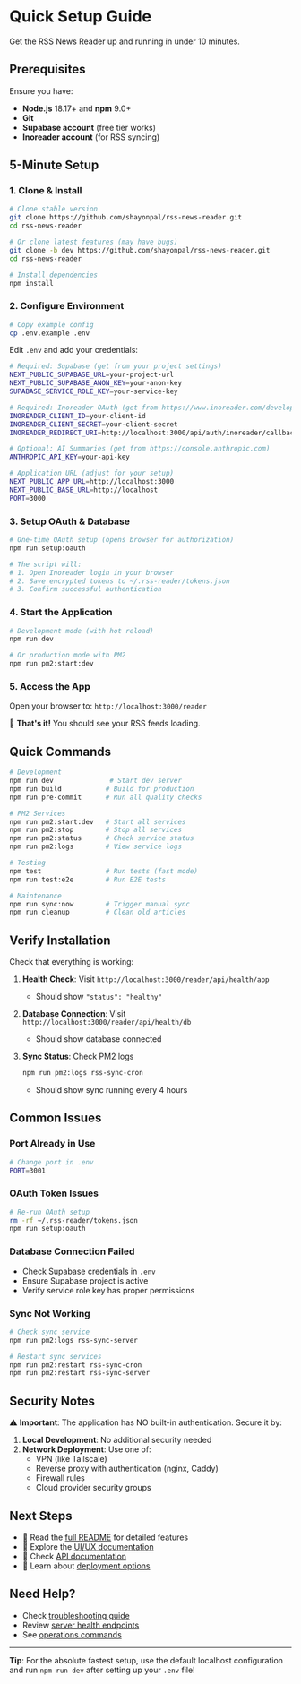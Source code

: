 # Quick Setup Guide

Get the RSS News Reader up and running in under 10 minutes.

## Prerequisites

Ensure you have:

- **Node.js** 18.17+ and **npm** 9.0+
- **Git**
- **Supabase account** (free tier works)
- **Inoreader account** (for RSS syncing)

## 5-Minute Setup

### 1. Clone & Install

```bash
# Clone stable version
git clone https://github.com/shayonpal/rss-news-reader.git
cd rss-news-reader

# Or clone latest features (may have bugs)
git clone -b dev https://github.com/shayonpal/rss-news-reader.git
cd rss-news-reader

# Install dependencies
npm install
```

### 2. Configure Environment

```bash
# Copy example config
cp .env.example .env
```

Edit `.env` and add your credentials:

```bash
# Required: Supabase (get from your project settings)
NEXT_PUBLIC_SUPABASE_URL=your-project-url
NEXT_PUBLIC_SUPABASE_ANON_KEY=your-anon-key
SUPABASE_SERVICE_ROLE_KEY=your-service-key

# Required: Inoreader OAuth (get from https://www.inoreader.com/developers/apps)
INOREADER_CLIENT_ID=your-client-id
INOREADER_CLIENT_SECRET=your-client-secret
INOREADER_REDIRECT_URI=http://localhost:3000/api/auth/inoreader/callback

# Optional: AI Summaries (get from https://console.anthropic.com)
ANTHROPIC_API_KEY=your-api-key

# Application URL (adjust for your setup)
NEXT_PUBLIC_APP_URL=http://localhost:3000
NEXT_PUBLIC_BASE_URL=http://localhost
PORT=3000
```

### 3. Setup OAuth & Database

```bash
# One-time OAuth setup (opens browser for authorization)
npm run setup:oauth

# The script will:
# 1. Open Inoreader login in your browser
# 2. Save encrypted tokens to ~/.rss-reader/tokens.json
# 3. Confirm successful authentication
```

### 4. Start the Application

```bash
# Development mode (with hot reload)
npm run dev

# Or production mode with PM2
npm run pm2:start:dev
```

### 5. Access the App

Open your browser to: `http://localhost:3000/reader`

🎉 **That's it!** You should see your RSS feeds loading.

## Quick Commands

```bash
# Development
npm run dev              # Start dev server
npm run build           # Build for production
npm run pre-commit      # Run all quality checks

# PM2 Services
npm run pm2:start:dev   # Start all services
npm run pm2:stop        # Stop all services
npm run pm2:status      # Check service status
npm run pm2:logs        # View service logs

# Testing
npm test                # Run tests (fast mode)
npm run test:e2e        # Run E2E tests

# Maintenance
npm run sync:now        # Trigger manual sync
npm run cleanup         # Clean old articles
```

## Verify Installation

Check that everything is working:

1. **Health Check**: Visit `http://localhost:3000/reader/api/health/app`
   - Should show `"status": "healthy"`

2. **Database Connection**: Visit `http://localhost:3000/reader/api/health/db`
   - Should show database connected

3. **Sync Status**: Check PM2 logs

   ```bash
   npm run pm2:logs rss-sync-cron
   ```

   - Should show sync running every 4 hours

## Common Issues

### Port Already in Use

```bash
# Change port in .env
PORT=3001
```

### OAuth Token Issues

```bash
# Re-run OAuth setup
rm -rf ~/.rss-reader/tokens.json
npm run setup:oauth
```

### Database Connection Failed

- Check Supabase credentials in `.env`
- Ensure Supabase project is active
- Verify service role key has proper permissions

### Sync Not Working

```bash
# Check sync service
npm run pm2:logs rss-sync-server

# Restart sync services
npm run pm2:restart rss-sync-cron
npm run pm2:restart rss-sync-server
```

## Security Notes

⚠️ **Important**: The application has NO built-in authentication. Secure it by:

1. **Local Development**: No additional security needed
2. **Network Deployment**: Use one of:
   - VPN (like Tailscale)
   - Reverse proxy with authentication (nginx, Caddy)
   - Firewall rules
   - Cloud provider security groups

## Next Steps

- 📖 Read the [full README](../README.md) for detailed features
- 🎨 Explore the [UI/UX documentation](./ui-ux/liquid-glass-design-guidelines.md)
- 🔧 Check [API documentation](http://localhost:3000/reader/api-docs)
- 🚀 Learn about [deployment options](./deployment/README.md)

## Need Help?

- Check [troubleshooting guide](./troubleshooting/)
- Review [server health endpoints](./monitoring/server-health-endpoints.md)
- See [operations commands](./operations-and-commands.md)

---

**Tip**: For the absolute fastest setup, use the default localhost configuration and run `npm run dev` after setting up your `.env` file!
